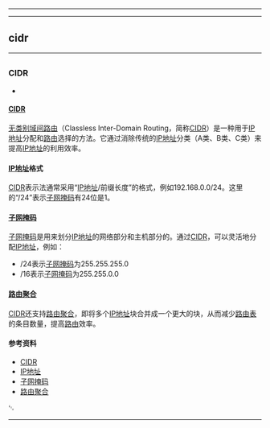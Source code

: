 # 
___
___
## cidr
___
## 
### CIDR
- 

#### [CIDR](https://zh.wikipedia.org/wiki/CIDR)

[无类别域间路由](https://zh.wikipedia.org/wiki/无类别域间路由)（Classless Inter-Domain Routing，简称[CIDR](https://zh.wikipedia.org/wiki/CIDR)）是一种用于[IP地址](https://zh.wikipedia.org/wiki/IP地址)分配和[路由](https://zh.wikipedia.org/wiki/路由)选择的方法。它通过消除传统的[IP地址](https://zh.wikipedia.org/wiki/IP地址)分类（A类、B类、C类）来提高[IP地址](https://zh.wikipedia.org/wiki/IP地址)的利用效率。

#### [IP地址](https://zh.wikipedia.org/wiki/IP地址)格式

[CIDR](https://zh.wikipedia.org/wiki/CIDR)表示法通常采用“[IP地址](https://zh.wikipedia.org/wiki/IP地址)/前缀长度”的格式，例如192.168.0.0/24。这里的“/24”表示[子网掩码](https://zh.wikipedia.org/wiki/子网掩码)有24位是1。

#### [子网掩码](https://zh.wikipedia.org/wiki/子网掩码)

[子网掩码](https://zh.wikipedia.org/wiki/子网掩码)是用来划分[IP地址](https://zh.wikipedia.org/wiki/IP地址)的网络部分和主机部分的。通过[CIDR](https://zh.wikipedia.org/wiki/CIDR)，可以灵活地分配[IP地址](https://zh.wikipedia.org/wiki/IP地址)，例如：

- /24表示[子网掩码](https://zh.wikipedia.org/wiki/子网掩码)为255.255.255.0
- /16表示[子网掩码](https://zh.wikipedia.org/wiki/子网掩码)为255.255.0.0

#### [路由聚合](https://zh.wikipedia.org/wiki/路由聚合)

[CIDR](https://zh.wikipedia.org/wiki/CIDR)还支持[路由聚合](https://zh.wikipedia.org/wiki/路由聚合)，即将多个[IP地址](https://zh.wikipedia.org/wiki/IP地址)块合并成一个更大的块，从而减少[路由表](https://zh.wikipedia.org/wiki/路由表)的条目数量，提高[路由](https://zh.wikipedia.org/wiki/路由)效率。

#### 参考资料

- [CIDR](https://zh.wikipedia.org/wiki/CIDR)
- [IP地址](https://zh.wikipedia.org/wiki/IP地址)
- [子网掩码](https://zh.wikipedia.org/wiki/子网掩码)
- [路由聚合](https://zh.wikipedia.org/wiki/路由聚合)

␃
___
